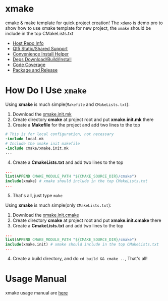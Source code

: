 # xmake

cmake & make template for quick project creation! The `xdemo` is demo pro to
show how to use xmake template for new project, the `xmake` should be include
in the top CMakeLists.txt

- [Host Repo Info](docs/help.md#host-repo-info)
- [Qt5 Static/Shared Support](docs/help.md#qt5support)
- [Convenience Install Helper](docs/help.md#xmakeinstallhelper)
- [Deps Download/Build/Install](docs/help.md#external-project-support)
- [Code Coverage](docs/help.md#code-coverage-support)
- [Package and Release](docs/help.md#package-and-release)

# How Do I Use `xmake`

Using **xmake** is much simple(`Makefile` and `CMakeLists.txt`):

1. Download the [xmake.init.mk](xmake.init.mk)
2. Create directory **cmake** at project root and put **xmake.init.mk** there
3. Create a **Makefile** for the project and add two lines to the top

``` makefile
# This is for local configuration, not necessary
-include local.mk
# Include the xmake init makefile
-include cmake/xmake.init.mk
...
```

4. Create a **CmakeLists.txt** and add two lines to the top

``` cmake
...
list(APPEND CMAKE_MODULE_PATH "${CMAKE_SOURCE_DIR}/cmake")
include(xmake) # xmake should include in the top CMakeLists.txt
...
```

5. That's all, just type `make`

Using **xmake** is much simple(only `CMakeLists.txt`):

1. Download the [xmake.init.cmake](xmake.init.cmake)
2. Create directory **cmake** at project root and put **xmake.init.cmake** there
3. Create a **CmakeLists.txt** and add two lines to the top

``` cmake
...
list(APPEND CMAKE_MODULE_PATH "${CMAKE_SOURCE_DIR}/cmake")
include(xmake.init) # xmake should include in the top CMakeLists.txt
...
```

4. Create a build directory, and do `cd build && cmake ..`, That's all!

# Usage Manual

xmake usage manual are [here](docs/help.md)
